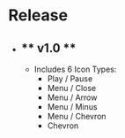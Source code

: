 # Release
- ## ** v1.0 **
  - Includes 6 Icon Types:
    - Play / Pause
    - Menu / Close
    - Menu / Arrow
    - Menu / Minus
    - Menu / Chevron
    - Chevron
